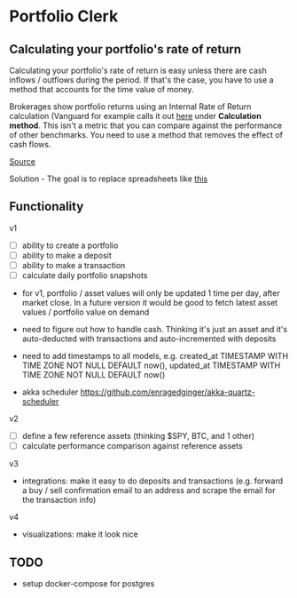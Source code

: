 # Portfolio Clerk

## Calculating your portfolio's rate of return 

Calculating your portfolio's rate of return is easy unless there are cash inflows / outflows during the period. If 
that's the case, you have to use a method that accounts for the time value of money.

Brokerages show portfolio returns using an Internal Rate of Return calculation (Vanguard for example calls it out
[here](https://personal.vanguard.com/us/content/MyPortfolio/performance/LMperfSummaryInfoContent.jsp) under __Calculation method__. This isn't a metric 
that you can compare against the performance of other benchmarks. You need to use a method that removes the effect 
of cash flows. 

[Source](https://www.retailinvestor.org/PortfolioReturnCalc.pdf)

Solution - The goal is to replace spreadsheets like [this](https://docs.google.com/spreadsheets/d/13GF2Gzw_8LsAAUDosaONqqCxfBoNfEJY/edit#gid=1622810545)

## Functionality
v1
- [ ] ability to create a portfolio
- [ ] ability to make a deposit
- [ ] ability to make a transaction
- [ ] calculate daily portfolio snapshots

- for v1, portfolio / asset values will only be updated 1 time per day, after market close. In a future version it 
  would be good to fetch latest asset values / portfolio value on demand
- need to figure out how to handle cash. Thinking it's just an asset and it's auto-deducted with transactions and 
  auto-incremented with deposits
- need to add timestamps to all models, e.g.
  created_at TIMESTAMP WITH TIME ZONE NOT NULL DEFAULT now(),
  updated_at TIMESTAMP WITH TIME ZONE NOT NULL DEFAULT now()
  
- akka scheduler https://github.com/enragedginger/akka-quartz-scheduler
 
v2
- [ ] define a few reference assets (thinking $SPY, BTC, and 1 other)
- [ ] calculate performance comparison against reference assets

v3
- integrations: make it easy to do deposits and transactions (e.g. forward a buy / sell confirmation email to an 
  address and scrape the email for the transaction info)
  
v4 
- visualizations: make it look nice

## TODO

- setup docker-compose for postgres 
